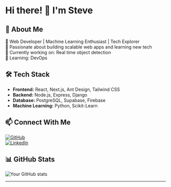 # Hi there! 👋 I'm Steve

## 🚀 About Me  
🔹 Web Developer | Machine Learning Enthusiast | Tech Explorer  
🔹 Passionate about building scalable web apps and learning new tech  
🔹 Currently working on: Real time object detection  
🔹 Learning: DevOps

## 🛠️ Tech Stack  
- **Frontend:** React, Next.js, Ant Design, Tailwind CSS  
- **Backend:** Node.js, Express, Django  
- **Database:** PostgreSQL, Supabase, Firebase  
- **Machine Learning:** Python, Scikit-Learn  

## 📫 Connect With Me  
[![GitHub](https://img.shields.io/badge/GitHub-000?logo=github&logoColor=white)](https://github.com/mutusteve)  
[![LinkedIn](https://img.shields.io/badge/LinkedIn-0A66C2?logo=linkedin&logoColor=white)](https://linkedin.com/in/stephen-mutu-2ab661300/)  

## 📊 GitHub Stats  
![Your GitHub stats](https://github-readme-stats.vercel.app/api?username=yourusername&show_icons=true&theme=dark)  

---
